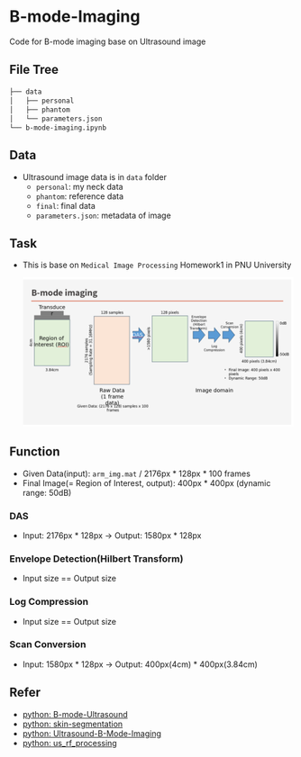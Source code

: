 # B-mode-Imaging
Code for B-mode imaging base on Ultrasound image

## File Tree
```
├── data
│   ├── personal
│   ├── phantom
│   └── parameters.json
└── b-mode-imaging.ipynb
```

## Data
- Ultrasound image data is in `data` folder
    - `personal`: my neck data
    - `phantom`: reference data
    - `final`: final data
    - `parameters.json`: metadata of image

## Task
- This is base on `Medical Image Processing` Homework1 in PNU University  

    ![alt tag](/resource/Screenshot%20from%202024-04-02%2012-59-08.png)

## Function
- Given Data(input): `arm_img.mat` / 2176px * 128px * 100 frames
- Final Image(= Region of Interest, output): 400px * 400px (dynamic range: 50dB)
### DAS
- Input: 2176px * 128px -> Output: 1580px * 128px
### Envelope Detection(Hilbert Transform)
- Input size == Output size
### Log Compression
- Input size == Output size
### Scan Conversion
- Input: 1580px * 128px -> Output: 400px(4cm) * 400px(3.84cm)

## Refer
- [python: B-mode-Ultrasound](https://github.com/kyledecker/B-mode-Ultrasound)
- [python: skin-segmentation](https://github.com/fqjin/skin-segmentation)
- [python: Ultrasound-B-Mode-Imaging](https://github.com/ItsMoss/Ultrasound-B-Mode-Imaging)
- [python: us_rf_processing](https://github.com/kelu124/us_rf_processing)
